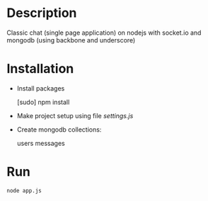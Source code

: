 # Description

Classic chat (single page application) on nodejs with socket.io and mongodb (using backbone and underscore)

# Installation

* Install packages

	[sudo] npm install

* Make project setup using file *settings.js*

* Create mongodb collections:

	users
	messages

# Run

	node app.js